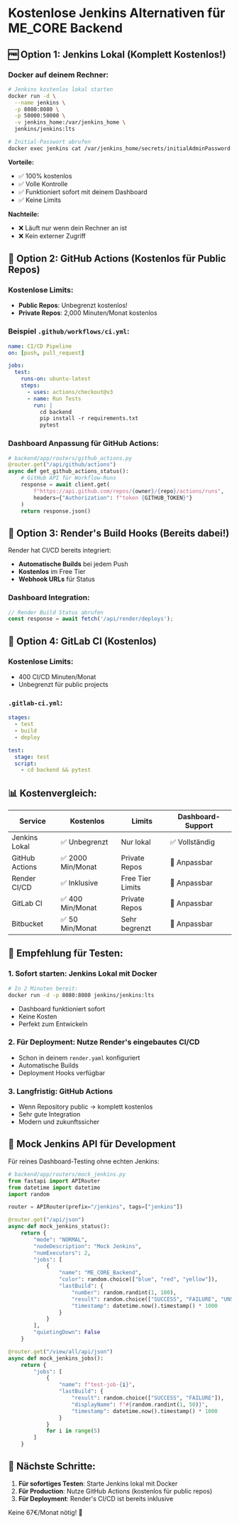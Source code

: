 # Kostenlose Jenkins Alternativen für ME_CORE Backend

## 🆓 Option 1: Jenkins Lokal (Komplett Kostenlos!)

### Docker auf deinem Rechner:
```bash
# Jenkins kostenlos lokal starten
docker run -d \
  --name jenkins \
  -p 8080:8080 \
  -p 50000:50000 \
  -v jenkins_home:/var/jenkins_home \
  jenkins/jenkins:lts

# Initial-Passwort abrufen
docker exec jenkins cat /var/jenkins_home/secrets/initialAdminPassword
```

**Vorteile:**
- ✅ 100% kostenlos
- ✅ Volle Kontrolle
- ✅ Funktioniert sofort mit deinem Dashboard
- ✅ Keine Limits

**Nachteile:**
- ❌ Läuft nur wenn dein Rechner an ist
- ❌ Kein externer Zugriff

## 🐙 Option 2: GitHub Actions (Kostenlos für Public Repos)

### Kostenlose Limits:
- **Public Repos**: Unbegrenzt kostenlos!
- **Private Repos**: 2,000 Minuten/Monat kostenlos

### Beispiel `.github/workflows/ci.yml`:
```yaml
name: CI/CD Pipeline
on: [push, pull_request]

jobs:
  test:
    runs-on: ubuntu-latest
    steps:
      - uses: actions/checkout@v3
      - name: Run Tests
        run: |
          cd backend
          pip install -r requirements.txt
          pytest
```

### Dashboard Anpassung für GitHub Actions:
```python
# backend/app/routers/github_actions.py
@router.get("/api/github/actions")
async def get_github_actions_status():
    # GitHub API für Workflow-Runs
    response = await client.get(
        f"https://api.github.com/repos/{owner}/{repo}/actions/runs",
        headers={"Authorization": f"token {GITHUB_TOKEN}"}
    )
    return response.json()
```

## 🚀 Option 3: Render's Build Hooks (Bereits dabei!)

Render hat CI/CD bereits integriert:
- **Automatische Builds** bei jedem Push
- **Kostenlos** im Free Tier
- **Webhook URLs** für Status

### Dashboard Integration:
```javascript
// Render Build Status abrufen
const response = await fetch('/api/render/deploys');
```

## 🦊 Option 4: GitLab CI (Kostenlos)

### Kostenlose Limits:
- 400 CI/CD Minuten/Monat
- Unbegrenzt für public projects

### `.gitlab-ci.yml`:
```yaml
stages:
  - test
  - build
  - deploy

test:
  stage: test
  script:
    - cd backend && pytest
```

## 📊 Kostenvergleich:

| Service | Kostenlos | Limits | Dashboard-Support |
|---------|-----------|--------|-------------------|
| Jenkins Lokal | ✅ Unbegrenzt | Nur lokal | ✅ Vollständig |
| GitHub Actions | ✅ 2000 Min/Monat | Private Repos | 🔧 Anpassbar |
| Render CI/CD | ✅ Inklusive | Free Tier Limits | 🔧 Anpassbar |
| GitLab CI | ✅ 400 Min/Monat | Private Repos | 🔧 Anpassbar |
| Bitbucket | ✅ 50 Min/Monat | Sehr begrenzt | 🔧 Anpassbar |

## 🎯 Empfehlung für Testen:

### 1. **Sofort starten: Jenkins Lokal mit Docker**
```bash
# In 2 Minuten bereit:
docker run -d -p 8080:8080 jenkins/jenkins:lts
```
- Dashboard funktioniert sofort
- Keine Kosten
- Perfekt zum Entwickeln

### 2. **Für Deployment: Nutze Render's eingebautes CI/CD**
- Schon in deinem `render.yaml` konfiguriert
- Automatische Builds
- Deployment Hooks verfügbar

### 3. **Langfristig: GitHub Actions**
- Wenn Repository public → komplett kostenlos
- Sehr gute Integration
- Modern und zukunftssicher

## 🔧 Mock Jenkins API für Development

Für reines Dashboard-Testing ohne echten Jenkins:

```python
# backend/app/routers/mock_jenkins.py
from fastapi import APIRouter
from datetime import datetime
import random

router = APIRouter(prefix="/jenkins", tags=["jenkins"])

@router.get("/api/json")
async def mock_jenkins_status():
    return {
        "mode": "NORMAL",
        "nodeDescription": "Mock Jenkins",
        "numExecutors": 2,
        "jobs": [
            {
                "name": "ME_CORE_Backend",
                "color": random.choice(["blue", "red", "yellow"]),
                "lastBuild": {
                    "number": random.randint(1, 100),
                    "result": random.choice(["SUCCESS", "FAILURE", "UNSTABLE"]),
                    "timestamp": datetime.now().timestamp() * 1000
                }
            }
        ],
        "quietingDown": False
    }

@router.get("/view/all/api/json")
async def mock_jenkins_jobs():
    return {
        "jobs": [
            {
                "name": f"test-job-{i}",
                "lastBuild": {
                    "result": random.choice(["SUCCESS", "FAILURE"]),
                    "displayName": f"#{random.randint(1, 50)}",
                    "timestamp": datetime.now().timestamp() * 1000
                }
            }
            for i in range(5)
        ]
    }
```

## 📝 Nächste Schritte:

1. **Für sofortiges Testen**: Starte Jenkins lokal mit Docker
2. **Für Production**: Nutze GitHub Actions (kostenlos für public repos)
3. **Für Deployment**: Render's CI/CD ist bereits inklusive

Keine 67€/Monat nötig! 🎉